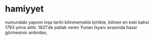 # hamiyyet
numundaki yapının inşa tarihi bilinmemekle birlikte, bilinen en eski bahsi 1793 yılına aittir. 1821'de patlak veren Yunan İsyanı sırasında hasar görmesinin ardından, 
